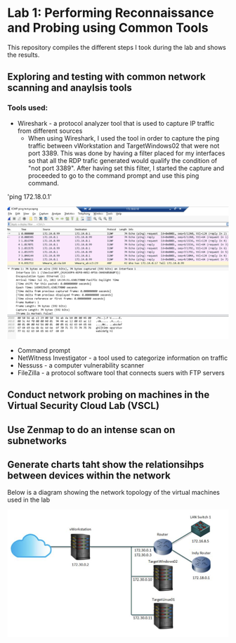 # Lab 1: Performing Reconnaissance and Probing using Common Tools
This repository compiles the different steps I took during the lab and shows the results.

## Exploring and testing with common network scanning and anaylsis tools
### Tools used:
* Wireshark - a protocol analyzer tool that is used to capture IP traffic from different sources
   * When using Wireshark, I used the tool in order to capture the ping traffic between vWorkstation and TargetWindows02 that were not port 3389. This was done by having a filter placed for my interfaces so that all the RDP trafic generated would qualify the condition of "not port 3389". After having set this filter, I started the capture and proceeded to go to the command prompt and use this ping command.

'ping 172.18.0.1'



![image](https://github.com/Ttokkime/Lab-1/blob/e54321585f72cc90683a5f2ad187b58444c0747f/Ping%20Test.png)




* Command prompt
* NetWitness Investigator - a tool used to categorize information on traffic
* Nessuss - a computer vulnerability scanner
* FileZilla - a protocol software tool that connects suers with FTP servers



## Conduct network probing on machines in the Virtual Security Cloud Lab (VSCL)
## Use Zenmap to do an intense scan on subnetworks
## Generate charts taht show the relationsihps between devices within the network


Below is a diagram showing the network topology of the virtual machines used in the lab

![image](https://github.com/Ttokkime/Lab-1/blob/main/Lab%201%20Topology.png)
